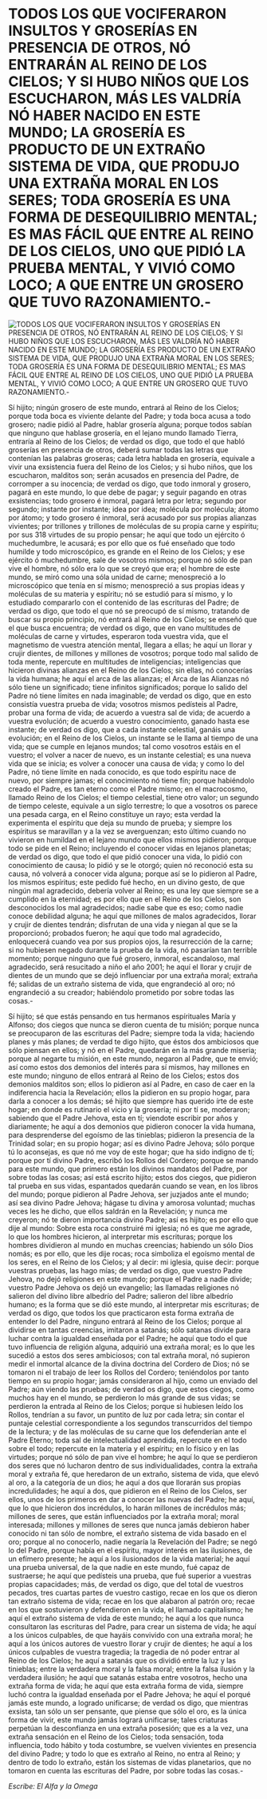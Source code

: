 # TODOS LOS QUE VOCIFERARON INSULTOS Y GROSERÍAS EN PRESENCIA DE OTROS, NÓ ENTRARÁN AL REINO DE LOS CIELOS; Y SI HUBO NIÑOS QUE LOS ESCUCHARON, MÁS LES VALDRÍA NÓ HABER NACIDO EN ESTE MUNDO; LA GROSERÍA ES PRODUCTO DE UN EXTRAÑO SISTEMA DE VIDA, QUE PRODUJO UNA EXTRAÑA MORAL EN LOS SERES; TODA GROSERÍA ES UNA FORMA DE DESEQUILIBRIO MENTAL; ES MAS FÁCIL QUE ENTRE AL REINO DE LOS CIELOS, UNO QUE PIDIÓ LA PRUEBA MENTAL, Y VIVIÓ COMO LOCO; A QUE ENTRE UN GROSERO QUE TUVO RAZONAMIENTO.-

![TODOS LOS QUE VOCIFERARON INSULTOS Y GROSERÍAS EN PRESENCIA DE OTROS, NÓ ENTRARÁN AL REINO DE LOS CIELOS; Y SI HUBO NIÑOS QUE LOS ESCUCHARON, MÁS LES VALDRÍA NÓ HABER NACIDO EN ESTE MUNDO; LA GROSERÍA ES PRODUCTO DE UN EXTRAÑO SISTEMA DE VIDA, QUE PRODUJO UNA EXTRAÑA MORAL EN LOS SERES; TODA GROSERÍA ES UNA FORMA DE DESEQUILIBRIO MENTAL; ES MAS FÁCIL QUE ENTRE AL REINO DE LOS CIELOS, UNO QUE PIDIÓ LA PRUEBA MENTAL, Y VIVIÓ COMO LOCO; A QUE ENTRE UN GROSERO QUE TUVO RAZONAMIENTO.-](http://www.alfayomega.pe/images/rollos/blanco.jpg)

Sí hijito; ningún grosero de este mundo, entrará al Reino de los Cielos; porque toda boca es viviente delante del Padre; y toda boca acusa a todo grosero; nadie pidió al Padre, hablar grosería alguna; porque todos sabían que ninguno que hablase grosería, en el lejano mundo llamado Tierra, entraría al Reino de los Cielos; de verdad os digo, que todo el que habló groserías en presencia de otros, deberá sumar todas las letras que contenían las palabras groseras; cada letra hablada en grosería, equivale a vivir una exsistencia fuera del Reino de los Cielos; y si hubo niños, que los escucharon, malditos son; serán acusados en presencia del Padre, de corromper a su inocencia; de verdad os digo, que todo inmoral y grosero, pagará en este mundo, lo que debe de pagar; y seguir pagando en otras exsistencias; todo grosero é inmoral, pagará letra por letra; segundo por segundo; instante por instante; idea por idea; molécula por molécula; átomo por átomo; y todo grosero é inmoral, será acusado por sus propias alianzas vivientes; por trillones y trillones de moléculas de su propia carne y espíritu; por sus 318 virtudes de su propio pensar; he aquí que todo un ejército ó muchedumbre, le acusará; es por ello que os fué enseñado que todo humilde y todo microscópico, es grande en el Reino de los Cielos; y ese ejército ó muchedumbre, sale de vosotros mismos; porque nó sólo de pan vive el hombre, nó sólo era lo que se creyó que era; el hombre de este mundo, se miró como una sóla unidad de carne; menospreció a lo microscópico que tenía en sí mismo; menospreció a sus propias ideas y moléculas de su materia y espíritu; nó se estudió para sí mismo, y lo estudiado compararlo con el contenido de las escrituras del Padre; de verdad os digo, que todo el que nó se preocupó de sí mismo, tratando de buscar su propio principio, nó entrará al Reino de los Cielos; se enseñó que el que busca encuentra; de verdad os digo, que en vano multitudes de moléculas de carne y virtudes, esperaron toda vuestra vida, que el magnetismo de vuestra atención mental, llegara a ellas; he aquí un llorar y crujir dientes, de millones y millones de vosotros; porque todo mal salido de toda mente, repercute en multitudes de inteligencias; inteligencias que hicieron divinas alianzas en el Reino de los Cielos; sin ellas, nó conocerías la vida humana; he aquí el arca de las alianzas; el Arca de las Alianzas nó sólo tiene un significado; tiene infinitos significados; porque lo salido del Padre nó tiene límites en nada imaginable; de verdad os digo, que en esto consistía vuestra prueba de vida; vosotros mismos pedísteis al Padre, probar una forma de vida; de acuerdo a vuestra sal de vida; de acuerdo a vuestra evolución; de acuerdo a vuestro conocimiento, ganado hasta ese instante; de verdad os digo, que a cada instante celestial, ganáis una evolución; en el Reino de los Cielos, un instante se le llama al tiempo de una vida; que se cumple en lejanos mundos; tal como vosotros estáis en el vuestro; el volver a nacer de nuevo, es un instante celestial; es una nueva vida que se inicia; es volver a conocer una causa de vida; y como lo del Padre, nó tiene límite en nada conocido, es que todo espíritu nace de nuevo, por siempre jamas; el conocimiento nó tiene fín; porque habiéndolo creado el Padre, es tan eterno como el Padre mismo; en el macrocosmo, llamado Reino de los Cielos; el tiempo celestial, tiene otro valor; un segundo de tiempo celeste, equivale a un siglo terrestre; lo que a vosotros os parece una pesada carga, en el Reino constituye un rayo; esta verdad la experimenta el espíritu que deja su mundo de prueba; y siempre los espíritus se maravillan y a la vez se averguenzan; esto último cuando no vivieron en humildad en el lejano mundo que ellos mismos pidieron; porque todo se pide en el Reino; incluyendo el conocer vidas en lejanos planetas; de verdad os digo, que todo el que pidió conocer una vida, lo pidió con conocimiento de causa; lo pidió y se le otorgó; quien nó reconoció esta su causa, nó volverá a conocer vida alguna; porque así se lo pidieron al Padre, los mismos espíritus; este pedido fué hecho, en un divino gesto, de que ningún mal agradecido, debería volver al Reino; es una ley que siempre se a cumplido en la eternidad; es por ello que en el Reino de los Cielos, son desconocidos los mal agradecidos; nadie sabe que es eso; como nadie conoce debilidad alguna; he aquí que millones de malos agradecidos, llorar y crujir de dientes tendrán; disfrutan de una vida y niegan al que se la proporcionó; probados fueron; he aquí que todo mal agradecido, enloquecerá cuando vea por sus propios ojos, la resurrección de la carne; si no hubiesen negado durante la prueba de la vida, nó pasarían tan terrible momento; porque ninguno que fué grosero, inmoral, escandaloso, mal agradecido, será resucitado a niño el año 2001; he aquí el llorar y crujir de dientes de un mundo que se dejó influenciar por una extraña moral; extraña fé; salidas de un extraño sistema de vida, que engrandeció al oro; nó engrandeció a su creador; habiéndolo prometido por sobre todas las cosas.-

Sí hijito; sé que estás pensando en tus hermanos espírituales María y Alfonso; dos ciegos que nunca se dieron cuenta de tu misión; porque nunca se preocuparon de las escrituras del Padre; siempre toda la vida; haciendo planes y más planes; de verdad te digo hijito, que éstos dos ambiciosos que sólo piensan en ellos; y nó en el Padre, quedarán en la más grande miseria; porque al negarte tu misión, en este mundo, negaron al Padre, que te envió; así como estos dos demonios del interés para sí mismos, hay millones en este mundo; ninguno de ellos entrará al Reino de los Cielos; estos dos demonios malditos son; ellos lo pidieron así al Padre, en caso de caer en la indiferencia hacia la Revelación; ellos la pidieron en su propio hogar, para darla a conocer a los demás; sé hijito que siempre has querido írte de este hogar; en donde es rutinario el vicio y la grosería; ni por tí se, moderaron; sabiendo que el Padre Jehova, esta en tí; viendote escribir por años y diariamente; he aquí a dos demonios que pidieron conocer la vida humana, para desprenderse del egoísmo de las tinieblas; pidieron la presencia de la Trinidad solar; en su propio hogar; así es divino Padre Jehova; sólo porque tú lo aconsejas, es que nó me voy de este hogar; que ha sido indigno de tí; porque por tí divino Padre, escribó los Rollos del Cordero; porque se mando para este mundo, que primero están los divinos mandatos del Padre, por sobre todas las cosas; así está escrito hijito; estos dos ciegos, que pidieron tal prueba en sus vidas, espantados quedarán cuando se vean, en los libros del mundo; porque pidieron al Padre Jehova, ser juzjados ante el mundo; así sea divino Padre Jehova; hágase tu divina y amorosa voluntad; muchas veces les he dicho, que ellos saldrán en la Revelación; y nunca me creyeron; nó te dieron importancia divino Padre; así es hijito; es por ello que dije al mundo: Sobre esta roca construiré mi iglesia; nó es que me agrade, lo que los hombres hicieron, al interpretar mis escrituras; porque los hombres dividieron al mundo en muchas creencias; habiendo un sólo Dios nomás; es por ello, que les dije rocas; roca simboliza el egoísmo mental de los seres, en el Reino de los Cielos; y al decir: mi iglesia, quise decir: porque vuestras pruebas, las hago mías; de verdad os digo, que vuestro Padre Jehova, no dejó religiones en este mundo; porque el Padre a nadie divide; vuestro Padre Jehova os dejó un evangelio; las llamadas religiones nó salieron del divino libre albedrío del Padre; salieron del libre albedrío humano; es la forma que se dió este mundo, al interpretar mis escrituras; de verdad os digo, que todos los que practicaron esta forma extraña de entender lo del Padre, ninguno entrará al Reino de los Cielos; porque al dividirse en tantas creencias, imitaron a satanás; sólo satanas divide para luchar contra la igualdad enseñada por el Padre; he aquí que todo el que tuvo influencia de religión alguna, adquirió una extraña moral; es lo que les sucedió a estos dos seres ambiciosos; con tal extraña moral, nó supieron medir el inmortal alcance de la divina doctrina del Cordero de Dios; nó se tomaron ni el trabajo de leer los Rollos del Cordero; teniéndolos por tanto tiempo en su propio hogar; jamás consideraron al hijo, como un enviado del Padre; aún viendo las pruebas; de verdad os digo, que estos ciegos, como muchos hay en el mundo, se perdieron lo más grande de sus vidas; se perdieron la entrada al Reino de los Cielos; porque si hubiesen leído los Rollos, tendrían a su favor, un puntito de luz por cada letra; sin contar el puntaje celestial correspondiente a los segundos transcurridos del tiempo de la lectura; y de las moléculas de su carne que los defenderían ante el Padre Eterno; toda sal de intelectualidad aprendida, repercute en el todo sobre el todo; repercute en la materia y el espíritu; en lo físico y en las virtudes; porque nó sólo de pan vive el hombre; he aquí lo que se perdieron dos seres que nó lucharon dentro de sus individualidades, contra la extraña moral y extraña fé, que heredaron de un extraño, sistema de vida, que elevó al oro, a la categoría de un dios; he aquí a dos que llorarán sus propias incredulidades; he aquí a dos, que pidieron en el Reino de los Cielos, ser ellos, unos de los primeros en dar a conocer las nuevas del Padre; he aquí, que lo que hicieron dos incrédulos, lo harán millones de incrédulos más; millones de seres, que están influenciados por la extraña moral; moral interesada; millones y millones de seres que nunca jamás debieron haber conocido ni tan sólo de nombre, el extraño sistema de vida basado en el oro; porque al no conocerlo, nadie negaría la Revelación del Padre; se negó lo del Padre, porque había en el espíritu, mayor interés en las ilusiones, de un efímero presente; he aquí a los ilusionados de la vida material; he aquí una prueba universal, de la que nadie en este mundo, fué capaz de sustraerse; he aquí que pedísteis una prueba, que fué superior a vuestras propias capacidades; más, de verdad os digo, que del total de vuestros pecados, tres cuartas partes de vuestro castigo, recae en los que os dieron tan extraño sistema de vida; recae en los que alabaron al patrón oro; recae en los que sostuvieron y defendieron en la vida, el llamado capitalismo; he aquí el extraño sistema de vida de este mundo; he aquí a los que nunca consultaron las escrituras del Padre, para crear un sistema de vida; he aquí a los únicos culpables, de que hayáis convivido con una extraña moral; he aquí a los únicos autores de vuestro llorar y crujir de dientes; he aquí a los únicos culpables de vuestra tragedia; la tragedia de nó poder entrar al Reino de los Cielos; he aquí a satanás que os dividió entre la luz y las tinieblas; entre la verdadera moral y la falsa moral; entre la falsa ilusión y la verdadera ilusión; he aquí que satanás estaba entre vosotros, hecho una extraña forma de vida; he aquí que esta extraña forma de vida, siempre luchó contra la igualdad enseñada por el Padre Jehova; he aquí el porqué jamás este mundo, a logrado unificarse; de verdad os digo, que mientras exsista, tan sólo un ser pensante, que piense que sólo el oro, es la única forma de vivir, este mundo jamás logrará unificarse; tales criaturas perpetúan la desconfianza en una extraña posesión; que es a la vez, una extraña sensación en el Reino de los Cielos; toda sensación, toda influencia, todo hábito y toda costumbre, se vuelven vivientes en presencia del divino Padre; y todo lo que es extraño al Reino, no entra al Reino; y dentro de todo lo extraño, están los sistemas de vidas planetarios, que no tomaron en cuenta las escrituras del Padre, por sobre todas las cosas.-

*Escribe: El Alfa y la Omega*
